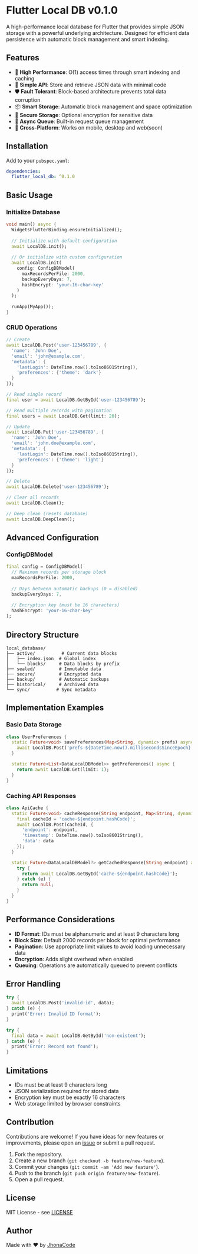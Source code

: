 # Flutter Local DB v0.1.0

A high-performance local database for Flutter that provides simple JSON storage with a powerful underlying architecture. Designed for efficient data persistence with automatic block management and smart indexing.

## Features

- 🚀 **High Performance**: O(1) access times through smart indexing and caching
- 🎯 **Simple API**: Store and retrieve JSON data with minimal code
- 🛡️ **Fault Tolerant**: Block-based architecture prevents total data corruption
- 📦 **Smart Storage**: Automatic block management and space optimization
- 🔐 **Secure Storage**: Optional encryption for sensitive data
- 🔄 **Async Queue**: Built-in request queue management
- 📱 **Cross-Platform**: Works on mobile, desktop and web(soon)

## Installation

Add to your `pubspec.yaml`:

```yaml
dependencies:
  flutter_local_db: ^0.1.0
```

## Basic Usage

### Initialize Database

```dart
void main() async {
  WidgetsFlutterBinding.ensureInitialized();
  
  // Initialize with default configuration
  await LocalDB.init();
  
  // Or initialize with custom configuration
  await LocalDB.init(
    config: ConfigDBModel(
      maxRecordsPerFile: 2000,
      backupEveryDays: 7,
      hashEncrypt: 'your-16-char-key'
    )
  );
  
  runApp(MyApp());
}
```

### CRUD Operations

```dart
// Create
await LocalDB.Post('user-123456789', {
  'name': 'John Doe',
  'email': 'john@example.com',
  'metadata': {
    'lastLogin': DateTime.now().toIso8601String(),
    'preferences': {'theme': 'dark'}
  }
});

// Read single record
final user = await LocalDB.GetById('user-123456789');

// Read multiple records with pagination
final users = await LocalDB.Get(limit: 20);

// Update
await LocalDB.Put('user-123456789', {
  'name': 'John Doe',
  'email': 'john.doe@example.com',
  'metadata': {
    'lastLogin': DateTime.now().toIso8601String(),
    'preferences': {'theme': 'light'}
  }
});

// Delete
await LocalDB.Delete('user-123456789');

// Clear all records
await LocalDB.Clean();

// Deep clean (resets database)
await LocalDB.DeepClean();
```

## Advanced Configuration

### ConfigDBModel

```dart
final config = ConfigDBModel(
  // Maximum records per storage block
  maxRecordsPerFile: 2000,
  
  // Days between automatic backups (0 = disabled)
  backupEveryDays: 7,
  
  // Encryption key (must be 16 characters)
  hashEncrypt: 'your-16-char-key'
);
```

## Directory Structure

```
local_database/
├── active/          # Current data blocks
│   ├── index.json  # Global index
│   └── blocks/     # Data blocks by prefix
├── sealed/         # Immutable data
├── secure/         # Encrypted data
├── backup/         # Automatic backups
├── historical/     # Archived data
└── sync/          # Sync metadata
```

## Implementation Examples

### Basic Data Storage
```dart
class UserPreferences {
  static Future<void> savePreferences(Map<String, dynamic> prefs) async {
    await LocalDB.Post('prefs-${DateTime.now().millisecondsSinceEpoch}', prefs);
  }

  static Future<List<DataLocalDBModel>> getPreferences() async {
    return await LocalDB.Get(limit: 1);
  }
}
```

### Caching API Responses
```dart
class ApiCache {
  static Future<void> cacheResponse(String endpoint, Map<String, dynamic> data) async {
    final cacheId = 'cache-${endpoint.hashCode}';
    await LocalDB.Post(cacheId, {
      'endpoint': endpoint,
      'timestamp': DateTime.now().toIso8601String(),
      'data': data
    });
  }

  static Future<DataLocalDBModel?> getCachedResponse(String endpoint) async {
    try {
      return await LocalDB.GetById('cache-${endpoint.hashCode}');
    } catch (e) {
      return null;
    }
  }
}
```

## Performance Considerations

- **ID Format**: IDs must be alphanumeric and at least 9 characters long
- **Block Size**: Default 2000 records per block for optimal performance
- **Pagination**: Use appropriate limit values to avoid loading unnecessary data
- **Encryption**: Adds slight overhead when enabled
- **Queuing**: Operations are automatically queued to prevent conflicts

## Error Handling

```dart
try {
  await LocalDB.Post('invalid-id', data);
} catch (e) {
  print('Error: Invalid ID format');
}

try {
  final data = await LocalDB.GetById('non-existent');
} catch (e) {
  print('Error: Record not found');
}
```

## Limitations

- IDs must be at least 9 characters long
- JSON serialization required for stored data
- Encryption key must be exactly 16 characters
- Web storage limited by browser constraints


## Contribution

Contributions are welcome! If you have ideas for new features or improvements, please open an [issue](https://github.com/JhonaCodes/flutter_local_db/issues) or submit a pull request.

1. Fork the repository.
2. Create a new branch (`git checkout -b feature/new-feature`).
3. Commit your changes (`git commit -am 'Add new feature'`).
4. Push to the branch (`git push origin feature/new-feature`).
5. Open a pull request.

## License

MIT License - see [LICENSE](https://github.com/JhonaCodes/flutter_local_db/LICENSE)

## Author

Made with ❤️ by [JhonaCode](https://github.com/JhonaCodes)